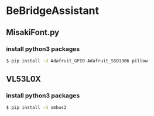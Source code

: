 # BeBridgeAssistant

## MisakiFont.py

### install python3 packages

```bash
$ pip install -U Adafruit_GPIO Adafruit_SSD1306 pillow
```

## VL53L0X

### install python3 packages

```bash
$ pip install -U smbus2
```
